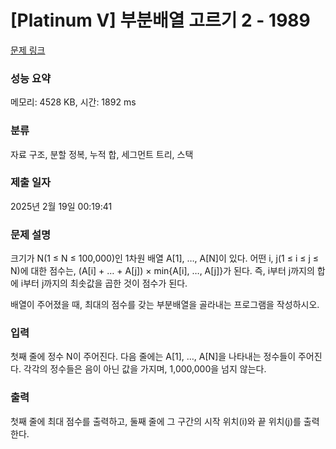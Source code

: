# [Platinum V] 부분배열 고르기 2 - 1989 

[문제 링크](https://www.acmicpc.net/problem/1989) 

### 성능 요약

메모리: 4528 KB, 시간: 1892 ms

### 분류

자료 구조, 분할 정복, 누적 합, 세그먼트 트리, 스택

### 제출 일자

2025년 2월 19일 00:19:41

### 문제 설명

<p>크기가 N(1 ≤ N ≤ 100,000)인 1차원 배열 A[1], …, A[N]이 있다. 어떤 i, j(1 ≤ i ≤ j ≤ N)에 대한 점수는, (A[i] + … + A[j]) × min{A[i], …, A[j]}가 된다. 즉, i부터 j까지의 합에 i부터 j까지의 최솟값을 곱한 것이 점수가 된다.</p>

<p>배열이 주어졌을 때, 최대의 점수를 갖는 부분배열을 골라내는 프로그램을 작성하시오.</p>

### 입력 

 <p>첫째 줄에 정수 N이 주어진다. 다음 줄에는 A[1], …, A[N]을 나타내는 정수들이 주어진다. 각각의 정수들은 음이 아닌 값을 가지며, 1,000,000을 넘지 않는다.</p>

### 출력 

 <p>첫째 줄에 최대 점수를 출력하고, 둘째 줄에 그 구간의 시작 위치(i)와 끝 위치(j)를 출력한다.</p>

